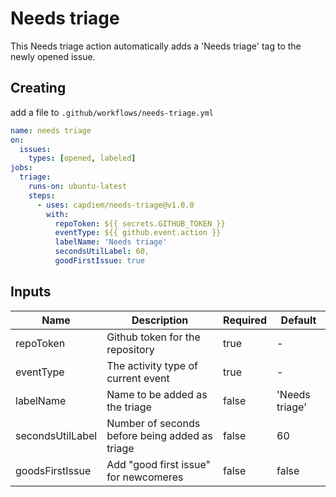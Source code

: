 # Needs triage

This Needs triage action automatically adds a 'Needs triage' tag to the newly opened issue.

## Creating

add a file to `.github/workflows/needs-triage.yml`

```yml
name: needs triage
on:
  issues:
    types: [opened, labeled]
jobs:
  triage:
    runs-on: ubuntu-latest
    steps:
      - uses: capdiem/needs-triage@v1.0.0
        with:
          repoToken: ${{ secrets.GITHUB_TOKEN }}
          eventType: ${{ github.event.action }}
          labelName: 'Needs triage'
          secondsUtilLabel: 60,
          goodFirstIssue: true
```

## Inputs

| Name             | Description                                    | Required | Default        |
| ---------------- | ---------------------------------------------- | -------- | -------------- |
| repoToken        | Github token for the repository                | true     | -              |
| eventType        | The activity type of current event             | true     | -              |
| labelName        | Name to be added as the triage                 | false    | 'Needs triage' |
| secondsUtilLabel | Number of seconds before being added as triage | false    | 60             |
| goodsFirstIssue  | Add "good first issue" for newcomeres          | false    | false          |
